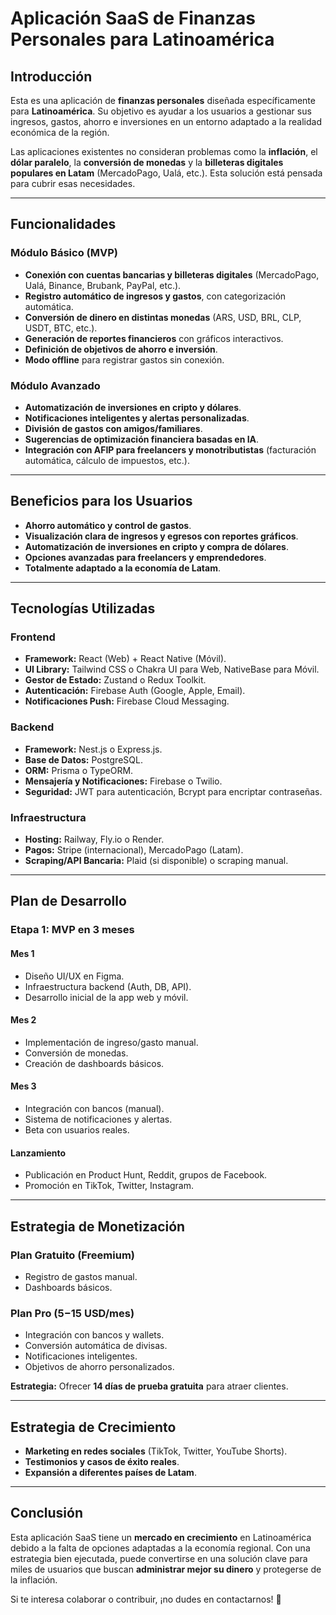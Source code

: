 # Aplicación SaaS de Finanzas Personales para Latinoamérica

## Introducción
Esta es una aplicación de **finanzas personales** diseñada específicamente para **Latinoamérica**. Su objetivo es ayudar a los usuarios a gestionar sus ingresos, gastos, ahorro e inversiones en un entorno adaptado a la realidad económica de la región.

Las aplicaciones existentes no consideran problemas como la **inflación**, el **dólar paralelo**, la **conversión de monedas** y la **billeteras digitales populares en Latam** (MercadoPago, Ualá, etc.). Esta solución está pensada para cubrir esas necesidades.

---

## Funcionalidades

### Módulo Básico (MVP)
- **Conexión con cuentas bancarias y billeteras digitales** (MercadoPago, Ualá, Binance, Brubank, PayPal, etc.).
- **Registro automático de ingresos y gastos**, con categorización automática.
- **Conversión de dinero en distintas monedas** (ARS, USD, BRL, CLP, USDT, BTC, etc.).
- **Generación de reportes financieros** con gráficos interactivos.
- **Definición de objetivos de ahorro e inversión**.
- **Modo offline** para registrar gastos sin conexión.

### Módulo Avanzado
- **Automatización de inversiones en cripto y dólares**.
- **Notificaciones inteligentes y alertas personalizadas**.
- **División de gastos con amigos/familiares**.
- **Sugerencias de optimización financiera basadas en IA**.
- **Integración con AFIP para freelancers y monotributistas** (facturación automática, cálculo de impuestos, etc.).

---

## Beneficios para los Usuarios
- **Ahorro automático y control de gastos**.
- **Visualización clara de ingresos y egresos con reportes gráficos**.
- **Automatización de inversiones en cripto y compra de dólares**.
- **Opciones avanzadas para freelancers y emprendedores**.
- **Totalmente adaptado a la economía de Latam**.

---

## Tecnologías Utilizadas

### Frontend
- **Framework:** React (Web) + React Native (Móvil).
- **UI Library:** Tailwind CSS o Chakra UI para Web, NativeBase para Móvil.
- **Gestor de Estado:** Zustand o Redux Toolkit.
- **Autenticación:** Firebase Auth (Google, Apple, Email).
- **Notificaciones Push:** Firebase Cloud Messaging.

### Backend
- **Framework:** Nest.js o Express.js.
- **Base de Datos:** PostgreSQL.
- **ORM:** Prisma o TypeORM.
- **Mensajería y Notificaciones:** Firebase o Twilio.
- **Seguridad:** JWT para autenticación, Bcrypt para encriptar contraseñas.

### Infraestructura
- **Hosting:** Railway, Fly.io o Render.
- **Pagos:** Stripe (internacional), MercadoPago (Latam).
- **Scraping/API Bancaria:** Plaid (si disponible) o scraping manual.

---

## Plan de Desarrollo

### Etapa 1: MVP en 3 meses
#### Mes 1
- Diseño UI/UX en Figma.
- Infraestructura backend (Auth, DB, API).
- Desarrollo inicial de la app web y móvil.

#### Mes 2
- Implementación de ingreso/gasto manual.
- Conversión de monedas.
- Creación de dashboards básicos.

#### Mes 3
- Integración con bancos (manual).
- Sistema de notificaciones y alertas.
- Beta con usuarios reales.

#### Lanzamiento
- Publicación en Product Hunt, Reddit, grupos de Facebook.
- Promoción en TikTok, Twitter, Instagram.

---

## Estrategia de Monetización

### Plan Gratuito (Freemium)
- Registro de gastos manual.
- Dashboards básicos.

### Plan Pro ($5-$15 USD/mes)
- Integración con bancos y wallets.
- Conversión automática de divisas.
- Notificaciones inteligentes.
- Objetivos de ahorro personalizados.

**Estrategia:** Ofrecer **14 días de prueba gratuita** para atraer clientes.

---

## Estrategia de Crecimiento

- **Marketing en redes sociales** (TikTok, Twitter, YouTube Shorts).
- **Testimonios y casos de éxito reales**.
 - **Expansión a diferentes países de Latam**.

---

## Conclusión
Esta aplicación SaaS tiene un **mercado en crecimiento** en Latinoamérica debido a la falta de opciones adaptadas a la economía regional. Con una estrategia bien ejecutada, puede convertirse en una solución clave para miles de usuarios que buscan **administrar mejor su dinero** y protegerse de la inflación.

Si te interesa colaborar o contribuir, ¡no dudes en contactarnos! 🚀

